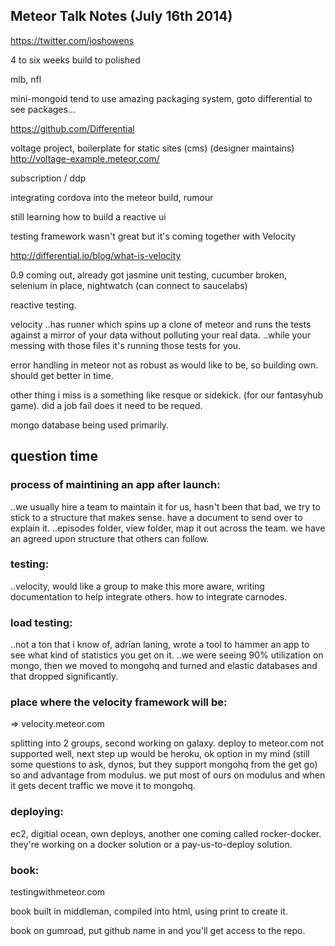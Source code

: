 ## Meteor Talk Notes (July 16th 2014)

https://twitter.com/joshowens

4 to six weeks build to polished

mlb, nfl

mini-mongoid tend to use
amazing packaging system, goto differential to see packages...

https://github.com/Differential

voltage project, boilerplate for static sites (cms) (designer maintains)
http://voltage-example.meteor.com/

subscription / ddp

integrating cordova into the meteor build, rumour

still learning how to build a reactive ui

testing framework wasn't great but it's coming together with Velocity

http://differential.io/blog/what-is-velocity

0.9 coming out, already got jasmine unit testing, cucumber broken, selenium in place, nightwatch (can connect to saucelabs)

reactive testing.

velocity
..has runner which spins up a clone of meteor and runs the tests against a mirror of your data without polluting your real data.
..while your messing with those files it's running those tests for you.

error handling in meteor not as robust as would like to be, so building own. should get better in time.

other thing i miss is a something like resque or sidekick. (for our fantasyhub game). did a job fail does it need to be requed.

mongo database being used primarily.

## question time

### process of maintining an app after launch:
..we usually hire a team to maintain it for us, hasn't been that bad, we try to stick to a structure that makes sense. have a document to send over to explain it.
..episodes folder, view folder, map it out across the team. we have an agreed upon structure that others can follow.

### testing:
..velocity, would like a group to make this more aware, writing documentation to help integrate others. how to integrate carnodes.

### load testing:
..not a ton that i know of, adrian laning, wrote a tool to hammer an app to see what kind of statistics you get on it.
..we were seeing 90% utilization on mongo, then we moved to mongohq and turned and elastic databases and that dropped significantly.

### place where the velocity framework will be:
=> velocity.meteor.com

splitting into 2 groups, second working on galaxy. deploy to meteor.com not supported well, next step up would be heroku, ok option in my mind (still some questions to ask, dynos, but they support mongohq from the get go) so and advantage from modulus. we put most of ours on modulus and when it gets decent traffic we move it to mongohq.

### deploying:
ec2, digitial ocean, own deploys, another one coming called rocker-docker. they're working on a docker solution or a pay-us-to-deploy solution.

### book:

testingwithmeteor.com

book built in middleman, compiled into html, using print to create it.

book on gumroad, put github name in and you'll get access to the repo.
